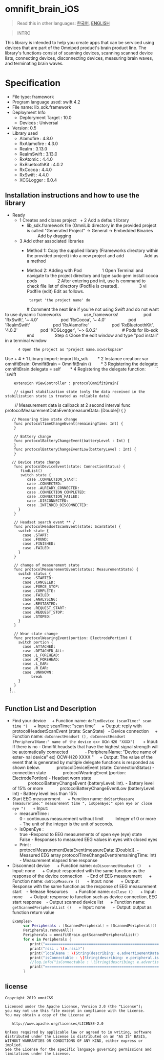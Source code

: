 # omnifit_brain_iOS    
> Read this in other languages: [한국어](README.md), [ENGLISH](README.en.md)

> INTRO

This library is intended to help you create apps that can be serviced using devices that are part of the Omniped product's brain product line. The library's functions consist of scanning devices, scanning scanned device lists, connecting devices, disconnecting devices, measuring brain waves, and terminating brain waves.

# Specification

- File type: framework
- Program language used: swift 4.2
- File name: lib_sdk.framework
- Deployment Info  
  + Deploryment Target : 10.0  
  + Devices            : Universal
- Version: 0.5
- Library used
  + Alamofire       : 4.8.0  
  + RxAlamofire     : 4.3.0  
  + Realm           : 3.13.0  
  + RealmSwift      : 3.13.0  
  + RxAtomic        : 4.4.0  
  + RxBluetoothKit  : 4.0.2  
  + RxCocoa         : 4.4.0  
  + RxSwift         : 4.4.0  
  + XCGLogger       : 6.0.4


## Installation instructions and how to use the library

- Ready
  + 1 Creates and closes project
  + 2 Add a default library
      * lib_sdk.framework file (OmniLib directory in the provided project is called "Generated Project" -> General -> Embedded Binaries
         Add by dragging
  + 3 Add other associated libraries 
      * Method 1: Copy the supplied library (Frameworks directory within the provided project) into a new project and add
                Add as a method  
      * Method 2: Adding with Pod
                1 Open Terminal and navigate to the project directory and type sudo gem install cocoa pods
                2 After entering pod init, use ls command to check file list of directory (Podfile is created).
                3 vi Podfile (edit) Edit as follows.
               
             target 'the project name' do
                  # Comment the next line if you're not using Swift and do not want to use dynamic frameworks
                  use_frameworks!
 
                  pod 'RxSwift', '~ 4.0'
                  pod 'RxCocoa', '~ 4.0'
                  pod 'RealmSwift'
                  pod 'RxAlamofire'
                  pod 'RxBluetoothKit', '4.0.2'
                  pod 'XCGLogger', '~> 6.0.2'
 
                  # Pods for lib-sdk
 
                end
                Step 4 Close the edit window and type "pod install" in a terminal window
               
          4 Open the project as "project name.xcworkspace"
   Use + 4
       * 1 Library import: import lib_sdk
       * 2 Instance creation: var omnifitBrain: OmnifitBrain = OmnifitBrain ()
       * 3 Registering the delegate: omnifitBrain.delegate = self
       * 4 Registering the delegate function:
       `` `swift
   
        extension ViewController : protocolOmnifitBrain{
  
        // signal stabilization state (only the data received in the stabilization state is treated as reliable data)
        // Measurement data is callback at 2 second interval
        func protocolMeasurementDataEvent(measureData: [Double]) {
        }
  
       // Measuring time state change 
        func protocolTimeChangeEvent(remainingTime: Int) {
        }
 
        // Battery change
        func protocolBatteryChangeEvent(batteryLevel : Int) {
        }
        func protocolBatteryChangeEventLow(batteryLevel : Int) {
        }
    
       // Device state change
        func protocolDeviceEvent(state: ConnectionStatus) {
           findList()
           switch state {
              case .CONNECTION_START:
              case .CONNECTED:
              case .ALREADY_CONNECTED:
              case .CONNECTION_COMPLETED:
              case .CONNECTION_FAILED:
              case .DISCONNECTED:
              case .INTENDED_DISCONNECTED:
          }
        }
 
        // Headset search event ** /
        func protocolHeadsetScanEvent(state: ScanState) {
          switch state {
            case .START:
            case .FOUND:
            case .FINISHED:
            case .FAILED:
          }  
        }
    
        // change of measurement state
        func protocolMeasurementEvent(status: MeasurementState) {
          switch status {
            case .STARTED:
            case .CANCELED:
            case .FORCE_STOP:
            case .COMPLETE:
            case .FAILED:
            case .ANALYSING:
            case .RESTARTED:
            case .REQUEST_START:
            case .REQUEST_STOP:
            case .STOPED:
          }
        }
    
        // Wear state change
        func protocolWearingEvent(portion: ElectrodePortion) {
          switch portion {
            case .ATTACHED:
            case .DETACHED_ALL:
            case .L_FOREHEAD:
            case .R_FOREHEAD:
            case .L_EAR:
            case .R_EAR:
            case .UNKNOWN:
                break
          }
        }     
      }
      ``` 

## Function List and Description

  - Find your device
    + Function name: `doFindDevice (scanTime:" scan time ")`
    + Input: scanTime: "scan time"
    + Output: reply with protocolHeadsetScanEvent (state: ScanState)
  - Device connection
    + Function name: `doConnectHeadset (), doConnectHeadset (PeripheralName:" name of the device ex> OCW-H20 "XXXX") `
    + Input: If there is no - Omnifit headsets that have the highest signal strength will be automatically connected
             - PeripheralName: "Device name of exter- nal device" ex) OCW-H20 XXXX "
    + Output: The value of the event that is generated by multiple delegate functions is responded as shown below.
             protocolDeviceEvent (state: ConnectionStatus) - connection state
             protocolWearingEvent (portion: ElectrodePortion) - Headset worn state
             protocolBatteryChangeEvent (batteryLevel: Int). - Battery level of 15% or more
             protocolBatteryChangeEventLow (batteryLevel: Int) - Battery level less than 15%
 - Start EEG measurement
     + Function name: `doStartMeasure (measureTime:" measurement time ", isOpenEye:" open eye or close eye ")`
     + Input:
      * measureTime :  
         0 - continuous measurement without limit
         Integer of 0 or more - The unit of the integer is the unit of seconds.
      * isOpenEye   :  
        true  -Respond to EEG measurements of open eye (eye) state  
        False - Responses to measured EEG values in eyes with closed eyes
    + Print  :  
        protocolMeasurementDataEvent(measureData: [Double]). - Measured EEG array
        protocolTimeChangeEvent(remainingTime: Int)          - Measurement elapsed time response
  - Disconnect device
     + Function name: `doDisconnectHeadset ()`
     + Input: none
     + Output: responded with the same function as the response of the device connection
   - End of EEG measurement
     + Function name: `doStopMeasure ()`
     + Input: none
     + Output: Response with the same function as the response of EEG measurement start
   - Release Resources
     + Function name: `doClose ()`
     + Input: none
     + Output: response to function such as device connection, EEG start response
   - Output scanned device list
     + Function name: `getScannedPeripheralList ()`
     + Input: none
     + Output: output as function return value 
    ```swift
    Examples> 
         var Peripherals : [ScannedPeripheral] = [ScannedPeripheral]()
         Peripherals.removeAll()
         Peripherals = omnifitBrain.getScannedPeripheralList()
         for e in Peripherals {
            print("=====================================================")
            print("rssi : \(e.rssi)")
            print("localName : \(String(describing: e.advertisementData.localName))")
            print("isConnectable : \(String(describing: e.peripheral.isConnected))")
            //log.info("isConnectable : \(String(describing: e.advertisementData.isConnectable))")
            print("=====================================================")
         }
    ```
## license

    Copyright 2019 omniC&S

    Licensed under the Apache License, Version 2.0 (the "License");
    you may not use this file except in compliance with the License.
    You may obtain a copy of the License at

       http://www.apache.org/licenses/LICENSE-2.0

    Unless required by applicable law or agreed to in writing, software
    distributed under the License is distributed on an "AS IS" BASIS,
    WITHOUT WARRANTIES OR CONDITIONS OF ANY KIND, either express or implied.
    See the License for the specific language governing permissions and
    limitations under the License.


  
